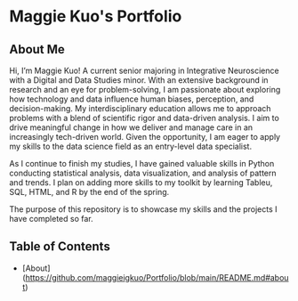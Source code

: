 # Maggie Kuo's Portfolio
## About Me
Hi, I’m Maggie Kuo! A current senior majoring in Integrative Neuroscience with a Digital and Data Studies minor. With an extensive background in research and an eye for problem-solving, I am passionate about exploring how technology and data influence human biases, perception, and decision-making. My interdisciplinary education allows me to approach problems with a blend of scientific rigor and data-driven analysis. I aim to drive meaningful change in how we deliver and manage care in an increasingly tech-driven world. Given the opportunity, I am eager to apply my skills to the data science field as an entry-level data specialist. 

As I continue to finish my studies, I have gained valuable skills in Python conducting statistical analysis, data visualization, and analysis of pattern and trends. I plan on adding more skills to my toolkit by learning Tableu, SQL, HTML, and R by the end of the spring. 

The purpose of this repository is to showcase my skills and the projects I have completed so far.


## Table of Contents
- [About] (https://github.com/maggieigkuo/Portfolio/blob/main/README.md#about)
